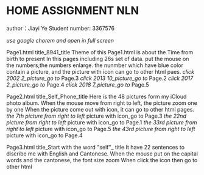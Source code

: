 # HOME ASSIGNMENT NLN
author：Jiayi Ye
Student number: 3367576

_use google chorem and open in full screen_

Page1.html  title_8941_title
Theme of this Page1.html is about the Time from birth to present
In this pages including 26s set of data. put the mouse on the numbers,the numbers enlarge.
the nunmber which have blue color contain a picture, and the picture with icon can go to other html paes.
_click 2002 2_picture_go to_ Page.3
_click 2013 10_picture_go to_ Page.2
_click 2017 2_picture_go to_ Page.4
_click 2018 7_picture_go to_ Page.5


Page2.html  title_Self_Phone_title
Here is the 48 pictures form my iCloud photo album. When the mouse move from right to left, the picture zoom one by one
When the picture come out with icon, it can go to other html pages.
_the 7th picture from right to left_ picture with icon_go to Page.3
_the 22nd picture from right to left_ picture with icon_go to Page.1
_the 33rd picture from right to left_ picture with icon_go to Page.5
_the 43rd picture from right to left_ picture with icon_go to Page.4


Page3.html  title_Start with the word "self"_ title
It have 22 sentences to discribe me with English and Cantonese. 
When the mouse put on the capital words and the cantonese, the font size zoom
When click the icon then go to other html

